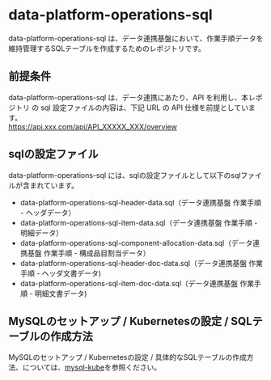 # data-platform-operations-sql

data-platform-operations-sql は、データ連携基盤において、作業手順データを維持管理するSQLテーブルを作成するためのレポジトリです。  

## 前提条件  
data-platform-operations-sql は、データ連携にあたり、API を利用し、本レポジトリ の sql 設定ファイルの内容は、下記 URL の API 仕様を前提としています。  
https://api.xxx.com/api/API_XXXXX_XXX/overview   

## sqlの設定ファイル

data-platform-operations-sql には、sqlの設定ファイルとして以下のsqlファイルが含まれています。  

* data-platform-operations-sql-header-data.sql（データ連携基盤 作業手順 - ヘッダデータ）
* data-platform-operations-sql-item-data.sql（データ連携基盤 作業手順 - 明細データ）
* data-platform-operations-sql-component-allocation-data.sql（データ連携基盤 作業手順 - 構成品目割当データ）
* data-platform-operations-sql-header-doc-data.sql（データ連携基盤 作業手順 - ヘッダ文書データ)
* data-platform-operations-sql-item-doc-data.sql（データ連携基盤 作業手順 - 明細文書データ)

## MySQLのセットアップ / Kubernetesの設定 / SQLテーブルの作成方法

MySQLのセットアップ / Kubernetesの設定 / 具体的なSQLテーブルの作成方法、については、[mysql-kube](https://github.com/latonaio/mysql-kube)を参照ください。